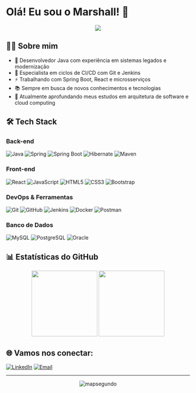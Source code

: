 # Olá! Eu sou o Marshall! 👋

<div align="center">
  <img src="https://readme-typing-svg.herokuapp.com/?lines=Desenvolvedor+Java+Back-End;Entusiasta+de+Spring+Boot;Apaixonado+por+Tecnologia&font=Fira%20Code&center=true&width=440&height=45&color=f75c7e&vCenter=true&size=22">
</div>

## 👨‍💻 Sobre mim
- 💼 Desenvolvedor Java com experiência em sistemas legados e modernização
- 🔄 Especialista em ciclos de CI/CD com Git e Jenkins
- ⚡ Trabalhando com Spring Boot, React e microsserviços
- 📚 Sempre em busca de novos conhecimentos e tecnologias
- 🌱 Atualmente aprofundando meus estudos em arquitetura de software e cloud computing

## 🛠️ Tech Stack

### Back-end
![Java](https://img.shields.io/badge/Java-%23ED8B00.svg?style=for-the-badge&logo=openjdk&logoColor=white)
![Spring](https://img.shields.io/badge/Spring-%236DB33F.svg?style=for-the-badge&logo=spring&logoColor=white)
![Spring Boot](https://img.shields.io/badge/Spring%20Boot-%236DB33F.svg?style=for-the-badge&logo=spring-boot&logoColor=white)
![Hibernate](https://img.shields.io/badge/Hibernate-%20%23626256.svg?style=for-the-badge&logo=hibernate&logoColor=white)
![Maven](https://img.shields.io/badge/Maven-%23C71A36.svg?style=for-the-badge&logo=apache-maven&logoColor=white)

### Front-end
![React](https://img.shields.io/badge/React-%2361DAFB.svg?style=for-the-badge&logo=react&logoColor=black)
![JavaScript](https://img.shields.io/badge/JavaScript-%23F7DF1E.svg?style=for-the-badge&logo=javascript&logoColor=black)
![HTML5](https://img.shields.io/badge/HTML5-%23E34F26.svg?style=for-the-badge&logo=html5&logoColor=white)
![CSS3](https://img.shields.io/badge/CSS3-%231572B6.svg?style=for-the-badge&logo=css3&logoColor=white)
![Bootstrap](https://img.shields.io/badge/Bootstrap-%237952B3.svg?style=for-the-badge&logo=bootstrap&logoColor=white)

### DevOps & Ferramentas
![Git](https://img.shields.io/badge/Git-%23F05032.svg?style=for-the-badge&logo=git&logoColor=white)
![GitHub](https://img.shields.io/badge/GitHub-%23181717.svg?style=for-the-badge&logo=github&logoColor=white)
![Jenkins](https://img.shields.io/badge/Jenkins-%23D24939.svg?style=for-the-badge&logo=jenkins&logoColor=white)
![Docker](https://img.shields.io/badge/Docker-%232496ED.svg?style=for-the-badge&logo=docker&logoColor=white)
![Postman](https://img.shields.io/badge/Postman-%23FF6C37.svg?style=for-the-badge&logo=postman&logoColor=white)

### Banco de Dados
![MySQL](https://img.shields.io/badge/MySQL-%234479A1.svg?style=for-the-badge&logo=mysql&logoColor=white)
![PostgreSQL](https://img.shields.io/badge/PostgreSQL-%23336791.svg?style=for-the-badge&logo=postgresql&logoColor=white)
![Oracle](https://img.shields.io/badge/Oracle-%23F80000.svg?style=for-the-badge&logo=oracle&logoColor=white)

## 📊 Estatísticas do GitHub

<div align="center">
  <img height="180em" src="https://github-readme-stats.vercel.app/api?username=mapsegundo&show_icons=true&theme=tokyonight&include_all_commits=true&count_private=true"/>
  <img height="180em" src="https://github-readme-stats.vercel.app/api/top-langs/?username=mapsegundo&layout=compact&langs_count=7&theme=tokyonight"/>
</div>

## 🌐 Vamos nos conectar:

[![LinkedIn](https://img.shields.io/badge/LinkedIn-%230077B5.svg?style=for-the-badge&logo=linkedin&logoColor=white)](https://www.linkedin.com/in/marshall-paiva/)
[![Email](https://img.shields.io/badge/Email-%23D14836.svg?style=for-the-badge&logo=gmail&logoColor=white)](mailto:marshallpaiva@hotmail.com)
<!-- Adicione seus outros perfis sociais aqui -->

---

<div align="center">
  <img src="https://komarev.com/ghpvc/?username=mapsegundo&label=Visualizações+do+perfil&color=0e75b6&style=flat" alt="mapsegundo" />
</div>
